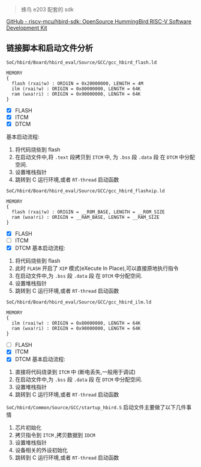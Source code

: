 > 蜂鸟 e203 配套的 sdk

[GitHub - riscv-mcu/hbird-sdk: OpenSource HummingBird RISC-V Software Development Kit](https://github.com/riscv-mcu/hbird-sdk.git)

## 链接脚本和启动文件分析

`SoC/hbird/Board/hbird_eval/Source/GCC/gcc_hbird_flash.ld`
```
MEMORY
{
  flash (rxai!w) : ORIGIN = 0x20000000, LENGTH = 4M
  ilm (rxai!w) : ORIGIN = 0x80000000, LENGTH = 64K
  ram (wxa!ri) : ORIGIN = 0x90000000, LENGTH = 64K
}
```
- [x]  FLASH
- [x] ITCM
- [x] DTCM

基本启动流程:
1. 将代码烧些到 flash 
2. 在启动文件中,将 `.text`  段拷贝到 `ITCM` 中, 为 `.bss` 段 `.data` 段 在 `DTCM` 中分配空间.
3. 设置堆栈指针
4. 跳转到 C 运行环境,或者 `RT-thread` 启动函数

`SoC/hbird/Board/hbird_eval/Source/GCC/gcc_hbird_flashxip.ld` 
```
MEMORY
{
  flash (rxai!w) : ORIGIN = __ROM_BASE, LENGTH = __ROM_SIZE
  ram (wxa!ri) : ORIGIN = __RAM_BASE, LENGTH = __RAM_SIZE
}
```
- [x]  FLASH
- [ ] ITCM
- [x] DTCM
基本启动流程:
1. 将代码烧些到 flash 
2. 此时 `FLASH` 开启了 `XIP` 模式(eXecute In Place),可以直接原地执行指令
3. 在启动文件中,为 `.bss` 段 `.data` 段 在 `DTCM` 中分配空间.
4. 设置堆栈指针
5. 跳转到 C 运行环境,或者 `RT-thread` 启动函数

`SoC/hbird/Board/hbird_eval/Source/GCC/gcc_hbird_ilm.ld`
```
MEMORY
{
  ilm (rxai!w) : ORIGIN = 0x80000000, LENGTH = 64K
  ram (wxa!ri) : ORIGIN = 0x90000000, LENGTH = 64K
}
```
- [ ]  FLASH
- [x] ITCM
- [x] DTCM
基本启动流程:
1. 直接将代码烧录到 `ITCM` 中 (断电丢失,一般用于调试)
2. 在启动文件中,为 `.bss` 段 `.data` 段 在 `DTCM` 中分配空间.
3. 设置堆栈指针
4. 跳转到 C 运行环境,或者 `RT-thread` 启动函数

`SoC/hbird/Common/Source/GCC/startup_hbird.S` 
启动文件主要做了以下几件事情
1. 芯片初始化
2. 拷贝指令到 `ITCM` ,拷贝数据到 `IDCM`
3. 设置堆栈指针
4. 设备相关的外设初始化
5. 跳转到 C 运行环境,或者 `RT-thread` 启动函数



